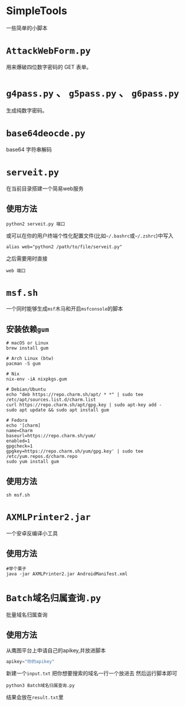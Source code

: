 # SimpleTools
一些简单的小脚本



# `AttackWebForm.py`

用来爆破四位数字密码的 GET 表单。

# `g4pass.py` 、 `g5pass.py` 、 `g6pass.py`

生成纯数字密码。


# `base64deocde.py`

base64 字符串解码

# `serveit.py`
在当前目录搭建一个简易web服务
## 使用方法
```shell
python2 serveit.py 端口
```
或可以在你的用户终端个性化配置文件(比如`~/.bashrc`或`~/.zshrc`)中写入
```shell
alias web="python2 /path/to/file/serveit.py"
```
之后需要用时直接
```shell
web 端口
```

# `msf.sh`
一个同时能够生成`msf`木马和开启`msfconsole`的脚本
## 安装依赖`gum`
```shell
# macOS or Linux
brew install gum

# Arch Linux (btw)
pacman -S gum

# Nix
nix-env -iA nixpkgs.gum

# Debian/Ubuntu
echo "deb https://repo.charm.sh/apt/ * *" | sudo tee /etc/apt/sources.list.d/charm.list
curl https://repo.charm.sh/apt/gpg.key | sudo apt-key add -
sudo apt update && sudo apt install gum

# Fedora
echo '[charm]
name=Charm
baseurl=https://repo.charm.sh/yum/
enabled=1
gpgcheck=1
gpgkey=https://repo.charm.sh/yum/gpg.key' | sudo tee /etc/yum.repos.d/charm.repo
sudo yum install gum
```
## 使用方法
```shell
sh msf.sh 
```

# `AXMLPrinter2.jar`
一个安卓反编译小工具
## 使用方法
```shell
#举个栗子
java -jar AXMLPrinter2.jar AndroidManifest.xml
```

# `Batch域名归属查询.py`
批量域名归属查询
## 使用方法
从鹰图平台上申请自己的apikey,并放进脚本
```python
apikey="你的apikey"
```
新建一个`input.txt`
把你想要搜索的域名一行一个放进去
然后运行脚本即可
```shell
python3 Batch域名归属查询.py
```
结果会放在`result.txt`里
